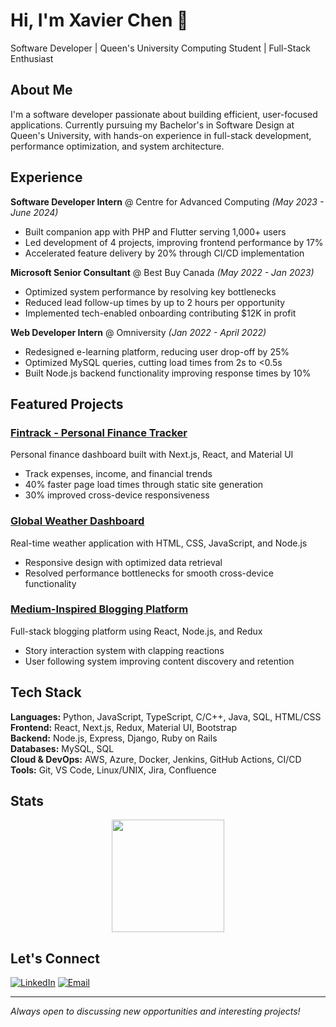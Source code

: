 # Hi, I'm Xavier Chen 👋

Software Developer | Queen's University Computing Student | Full-Stack Enthusiast

## About Me

I'm a software developer passionate about building efficient, user-focused applications. Currently pursuing my Bachelor's in Software Design at Queen's University, with hands-on experience in full-stack development, performance optimization, and system architecture.

## Experience

**Software Developer Intern** @ Centre for Advanced Computing *(May 2023 - June 2024)*
- Built companion app with PHP and Flutter serving 1,000+ users
- Led development of 4 projects, improving frontend performance by 17%
- Accelerated feature delivery by 20% through CI/CD implementation

**Microsoft Senior Consultant** @ Best Buy Canada *(May 2022 - Jan 2023)*
- Optimized system performance by resolving key bottlenecks
- Reduced lead follow-up times by up to 2 hours per opportunity
- Implemented tech-enabled onboarding contributing $12K in profit

**Web Developer Intern** @ Omniversity *(Jan 2022 - April 2022)*
- Redesigned e-learning platform, reducing user drop-off by 25%
- Optimized MySQL queries, cutting load times from 2s to <0.5s
- Built Node.js backend functionality improving response times by 10%

## Featured Projects

### [Fintrack - Personal Finance Tracker](https://github.com/xavchen515/xavier-onboarding)
Personal finance dashboard built with Next.js, React, and Material UI
- Track expenses, income, and financial trends
- 40% faster page load times through static site generation
- 30% improved cross-device responsiveness

### [Global Weather Dashboard](https://github.com/xavchen515/weather-dashboard)
Real-time weather application with HTML, CSS, JavaScript, and Node.js
- Responsive design with optimized data retrieval
- Resolved performance bottlenecks for smooth cross-device functionality

### [Medium-Inspired Blogging Platform](https://github.com/xavchen515/medium-clone)
Full-stack blogging platform using React, Node.js, and Redux
- Story interaction system with clapping reactions
- User following system improving content discovery and retention

## Tech Stack

**Languages:** Python, JavaScript, TypeScript, C/C++, Java, SQL, HTML/CSS  
**Frontend:** React, Next.js, Redux, Material UI, Bootstrap  
**Backend:** Node.js, Express, Django, Ruby on Rails  
**Databases:** MySQL, SQL  
**Cloud & DevOps:** AWS, Azure, Docker, Jenkins, GitHub Actions, CI/CD  
**Tools:** Git, VS Code, Linux/UNIX, Jira, Confluence  

## Stats

<div align="center">
  <img height="180em" src="https://github-readme-stats.vercel.app/api/top-langs/?username=xavchen515&layout=compact&theme=dark"/>
</div>

## Let's Connect

[![LinkedIn](https://img.shields.io/badge/LinkedIn-0077B5?style=flat&logo=linkedin&logoColor=white)](https://linkedin.com/in/xavierchn/)
[![Email](https://img.shields.io/badge/Email-D14836?style=flat&logo=gmail&logoColor=white)](mailto:xavierchen515@gmail.com)

---

*Always open to discussing new opportunities and interesting projects!*
